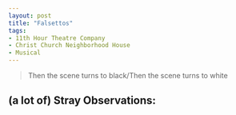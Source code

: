 ```yaml
---
layout: post
title: "Falsettos"
tags:
- 11th Hour Theatre Company
- Christ Church Neighborhood House
- Musical
---
```

> Then the scene turns to black/Then the scene turns to white

## (a lot of) Stray Observations:
